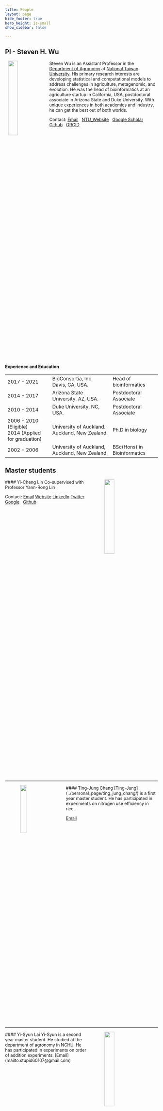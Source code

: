 ```yaml
---
title: People
layout: page
hide_footer: true
hero_height: is-small
show_sidebar: false

---
```

<!-- menubar: menu_people -->
<!-- menubar_toc: true -->

## PI - Steven H. Wu

<!-- ![](img/Wu_website.jpg){:width="128px"} -->

<img src="../img/Wu_website.jpg" align="left" hspace="10" width="25%">

Steven Wu is an Assistant Professor in the [Department of Agronomy](http://www.agron.ntu.edu.tw/) at [National Taiwan University](https://www.ntu.edu.tw/). His primary research interests are developing statistical and computational models to address challenges in agriculture, metagenomic, and evolution. He was the head of bioinformatics at an agriculture startup in California, USA, postdoctoral associate in Arizona State and Duke University. With unique experiences in both academics and industry, he can get the best out of both worlds.

Contact:
<i class="fas fa-at"></i> [Email](mailto:stevenwu@ntu.edu.tw)  
<i class="fas fa-link"></i> [NTU_Website](http://www.agron.ntu.edu.tw/cp_n_74935_s_30778_state_F5D336F102ACBC68.html)  
<i class="fab fa-google"></i> [Google Scholar](https://scholar.google.com/citations?user=7nxUa9IAAAAJ&hl=en)  
<i class="fab fa-github"></i> [Github](https://github.com/stevenhwu)  
<i class="fab fa-orcid"></i> [ORCID](https://orcid.org/0000-0002-7685-8009)  

<br clear="all">

#### Experience and Education

| | | |
| --- | --- | --- |
| 2017 - 2021 | BioConsortia, Inc. Davis, CA, USA.   |    Head of bioinformatics |
| 2014 - 2017 | Arizona State University. AZ, USA.  |  Postdoctoral Associate |
| 2010 - 2014 | Duke University. NC, USA.  |  Postdoctoral Associate |
| 2006 - 2010 (Eligible) <br> 2014 (Applied for graduation) | University of Auckland. Auckland, New Zealand | Ph.D in biology |
| 2002 - 2006 | University of Auckland, Auckland, New Zealand | BSc(Hons) in Bioinformatics |

<!--
| ---: | :--- | :---: |
<i class="fas fa-envelope"></i>
-->

<!-- <hr class="solid"> -->
<!--
<hr class="dashed">
<hr class="dotted">
<hr class="solid">
<hr class="rounded"> -->

<!-- hr.solid {
  border-top: 8px solid #bbb;
border-radius: 5px;
}

/* Rounded border */
hr.rounded {
  border-top: 8px solid #bbb;
  border-radius: 5px;
} -->

## Master students

<img src="../img/random.jpg" align="right" hspace="50" width="25%">
#### Yi-Cheng Lin
Co-supervised with Professor Yann-Rong Lin

Contact:
<i class="fas fa-at"></i> [Email](mailto:r08621120@ntu.edu.tw)
<i class="fas fa-link"></i> [Website]()
<i class="fa-brands fa-linkedin"></i> [LinkedIn]()
<i class="fa-brands fa-twitter"></i> [Twitter]()
<i class="fab fa-google"></i> [Google]()  
<i class="fab fa-github"></i> [Github]()  


<br clear="all">
<hr class="rounded">



<img src="../img/Ting-Jung_Chang.jpg" align="left" hspace="50" width="20%">
#### Ting-Jung Chang
[Ting-Jung](../personal_page/ting_jung_chang/) is a first year master student. He has participated in experiments on nitrogen use efficiency in rice.

<i class="fas fa-at"></i> [Email](mailto:poillexr123@gmail.com)

<br clear="all">
<hr class="solid">


<img src="../img/Yi-Syun_Lai.jpg" align="right" hspace="50" width="25%">
#### Yi-Syun Lai  		
Yi-Syun is a second year master student. He studied at the department of agronomy in NCHU. He has participated in experiments on order of addition experiments.
<i class="fas fa-at"></i> [Email](mailto:stupid60107@gmail.com)

<br clear="all">
<hr class="solid">



## Undergraduate students


<img src="../img/random.jpg" align="right" hspace="50" width="25%">
##### Kent Daniel        
 <!-- b08605042@ntu.edu.tw -->
[Kent](http://kentdaniel.com/) is a third year student who is interested in multiple aspects of bioinformatics.
For more information please visit his personal website

<i class="fas fa-link"></i>[Kent Daniel](http://kentdaniel.com/)
<i class="fas fa-at"></i> [Email](mailto:kentdaniel18@gmail.com)

<br clear="all">
<hr class="solid">


<img src="../img/Zheng-Xiang_Ye.jpg" align="left" hspace="50" width="25%">
##### Zheng-Xiang Ye
Zheng-Xiang Ye is a fourth-year student who majors in plant pathology and microbiology. He is passionate about plants and would like to contribute to agricultural development in the future. He is now working on exploring the interactions between microbial communities and plants.

<i class="fas fa-at"></i> [Email](mailto:b07613010@ntu.edu.tw)

<br clear="all">
<hr class="solid">


<img src="../img/Max_Yuan.jpg" align="right" hspace="50" width="25%">
#### Max Yuan            
Max Yuan is a third-year student majored in Agronomy. Passionate about biological statistics and bioinformatics, he has been taking a set of classes of the correlating field and planned to go for a further study in USA.

<i class="fas fa-at"></i> [Email](mailto:b08601028@ntu.edu.tw)

<br clear="all">
<hr class="solid">


<img src="../img/random.jpg" align="left" hspace="50" width="25%">
#### Sandy Lin           
<!-- b08601017@ntu.edu.tw -->

<i class="fas fa-at"></i> [Email](mailto:)

<br clear="all">
<hr class="solid">


<img src="../img/random.jpg" align="right" hspace="50" width="25%">
#### Szu-Ting Tan
  <!-- b08601054@ntu.edu.tw -->

<i class="fas fa-at"></i> [Email](mailto:)

<br clear="all">
<hr class="solid">




<!--
## Alumni

## Stu Dent 2
- aoeu
- aoeu

## Past member
-->
